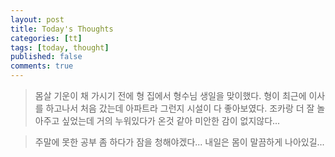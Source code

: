 ```yaml
---
layout: post
title: Today's Thoughts
categories: [tt]
tags: [today, thought]
published: false
comments: true
---
```


> 몸살 기운이 채 가시기 전에 형 집에서 형수님 생일을 맞이했다.
> 형이 최근에 이사를 하고나서 처음 갔는데 아파트라 그런지 시설이 다 좋아보였다.
> 조카랑 더 잘 놀아주고 싶었는데 거의 누워있다가 온것 같아 미안한 감이 없지않다...

> 주말에 못한 공부 좀 하다가 잠을 청해야겠다...
> 내일은 몸이 말끔하게 나아있길...